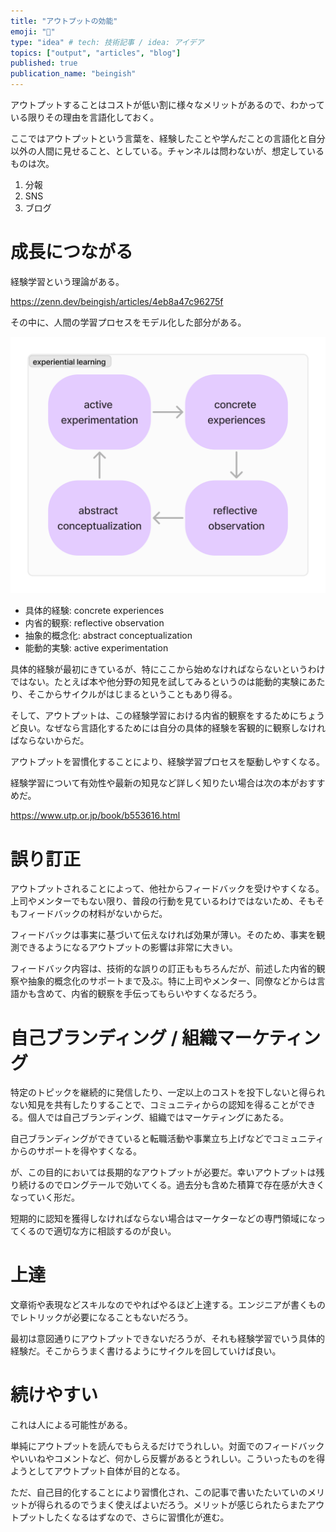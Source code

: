 ```yaml
---
title: "アウトプットの効能"
emoji: "📙"
type: "idea" # tech: 技術記事 / idea: アイデア
topics: ["output", "articles", "blog"]
published: true
publication_name: "beingish"
---
```


アウトプットすることはコストが低い割に様々なメリットがあるので、わかっている限りその理由を言語化しておく。

ここではアウトプットという言葉を、経験したことや学んだことの言語化と自分以外の人間に見せること、としている。チャンネルは問わないが、想定しているものは次。

1. 分報
2. SNS
3. ブログ

# 成長につながる

経験学習という理論がある。

https://zenn.dev/beingish/articles/4eb8a47c96275f

その中に、人間の学習プロセスをモデル化した部分がある。

![経験学習](/images/experiential-learning/experiential-learning-cycle.png)

- 具体的経験: concrete experiences
- 内省的観察: reflective observation
- 抽象的概念化: abstract conceptualization
- 能動的実験: active experimentation

具体的経験が最初にきているが、特にここから始めなければならないというわけではない。たとえば本や他分野の知見を試してみるというのは能動的実験にあたり、そこからサイクルがはじまるということもあり得る。

そして、アウトプットは、この経験学習における内省的観察をするためにちょうど良い。なぜなら言語化するためには自分の具体的経験を客観的に観察しなければならないからだ。

アウトプットを習慣化することにより、経験学習プロセスを駆動しやすくなる。

経験学習について有効性や最新の知見など詳しく知りたい場合は次の本がおすすめだ。

https://www.utp.or.jp/book/b553616.html

# 誤り訂正

アウトプットされることによって、他社からフィードバックを受けやすくなる。上司やメンターでもない限り、普段の行動を見ているわけではないため、そもそもフィードバックの材料がないからだ。

フィードバックは事実に基づいて伝えなければ効果が薄い。そのため、事実を観測できるようになるアウトプットの影響は非常に大きい。

フィードバック内容は、技術的な誤りの訂正ももちろんだが、前述した内省的観察や抽象的概念化のサポートまで及ぶ。特に上司やメンター、同僚などからは言語かも含めて、内省的観察を手伝ってもらいやすくなるだろう。

# 自己ブランディング / 組織マーケティング

特定のトピックを継続的に発信したり、一定以上のコストを投下しないと得られない知見を共有したりすることで、コミュニティからの認知を得ることができる。個人では自己ブランディング、組織ではマーケティングにあたる。

自己ブランディングができていると転職活動や事業立ち上げなどでコミュニティからのサポートを得やすくなる。

が、この目的においては長期的なアウトプットが必要だ。幸いアウトプットは残り続けるのでロングテールで効いてくる。過去分も含めた積算で存在感が大きくなっていく形だ。

短期的に認知を獲得しなければならない場合はマーケターなどの専門領域になってくるので適切な方に相談するのが良い。

# 上達

文章術や表現などスキルなのでやればやるほど上達する。エンジニアが書くものでレトリックが必要になることもないだろう。

最初は意図通りにアウトプットできないだろうが、それも経験学習でいう具体的経験だ。そこからうまく書けるようにサイクルを回していけば良い。

# 続けやすい

これは人による可能性がある。

単純にアウトプットを読んでもらえるだけでうれしい。対面でのフィードバックやいいねやコメントなど、何かしら反響があるとうれしい。こういったものを得ようとしてアウトプット自体が目的となる。

ただ、自己目的化することにより習慣化され、この記事で書いたたいていのメリットが得られるのでうまく使えばよいだろう。メリットが感じられたらまたアウトプットしたくなるはずなので、さらに習慣化が進む。
